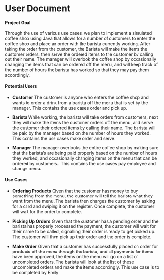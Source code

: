 # User Document

#### Project Goal
Through the use of various use cases, we plan to implement a simulated coffee shop using Java that allows for a number of customers to enter the coffee shop and place an order with the barista currently working. After taking the order from the customer, the Barista will make the items the customer orders, then serve the ordered items to the customer by calling out their name. The manager will overlook the coffee shop by occasionally changing the items that can be ordered off the menu, and will keep track of the number of hours the barista has worked so that they may pay them accordingly.

#### Potential Users
* __Customer__ 
The customer is anyone who enters the coffee shop and wants to order a drink from a barista off the menu that is set by the manager. This contains the use cases order and pick up.

* __Barista__ 
While working, the barista will take orders from customers, next they will make the items the customer orders off the menu, and serve the customer their ordered items by calling their name. The barista will be paid by the manager based on the number of hours they worked. This contains the use cases make order and serve.

* __Manager__ 
The manager overlooks the entire coffee shop by making sure that the barista’s are being paid properly based on the number of hours they worked, and occasionally changing items on the menu that can be ordered by customers.. This contains the use cases pay employee and change menu.

#### Use Cases

* __Ordering Products__
Given that the customer has money to buy something from the menu, the customer will tell the barista what they want from the menu. The barista then charges the customer by asking for a card and swiping it on the register. Once complete, the customer will wait for the order to complete.

* __Picking Up Orders__
Given that the customer has a pending order and the barista has properly processed the payment, the customer will wait for their name to be called, signalling their order is ready to get picked up. The customer will then pick up their order and the order is complete.

* __Make Order__ 
Given that a customer has successfully placed on order for products off the menu through the barista, and all payments for items have been approved, the items on the menu will go on a list of uncompleted orders. The barista will look at the list of these uncompleted orders and make the items accordingly. This use case is to be completed by Emily 
